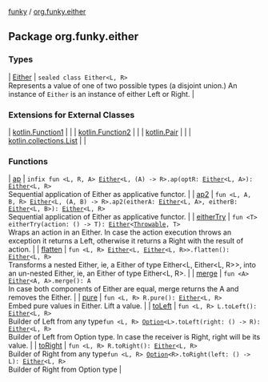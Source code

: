 [funky](../index.md) / [org.funky.either](.)

## Package org.funky.either

### Types

| [Either](-either/index.md) | `sealed class Either<L, R>`<br>Represents a value of one of two possible types (a disjoint union.) An instance of `Either` is an instance of either Left or Right. |

### Extensions for External Classes

| [kotlin.Function1](kotlin.-function1/index.md) |  |
| [kotlin.Function2](kotlin.-function2/index.md) |  |
| [kotlin.Pair](kotlin.-pair/index.md) |  |
| [kotlin.collections.List](kotlin.collections.-list/index.md) |  |

### Functions

| [ap](ap.md) | `infix fun <L, R, A> `[`Either`](-either/index.md)`<L, (A) -> R>.ap(optR: `[`Either`](-either/index.md)`<L, A>): `[`Either`](-either/index.md)`<L, R>`<br>Sequential application of Either as applicative functor. |
| [ap2](ap2.md) | `fun <L, A, B, R> `[`Either`](-either/index.md)`<L, (A, B) -> R>.ap2(eitherA: `[`Either`](-either/index.md)`<L, A>, eitherB: `[`Either`](-either/index.md)`<L, B>): `[`Either`](-either/index.md)`<L, R>`<br>Sequential application of Either as applicative functor. |
| [eitherTry](either-try.md) | `fun <T> eitherTry(action: () -> T): `[`Either`](-either/index.md)`<`[`Throwable`](https://kotlinlang.org/api/latest/jvm/stdlib/kotlin/-throwable/index.html)`, T>`<br>Wraps an action in an Either. In case the action execution throws an exception it returns a Left, otherwise it returns a Right with the result of action. |
| [flatten](flatten.md) | `fun <L, R> `[`Either`](-either/index.md)`<L, `[`Either`](-either/index.md)`<L, R>>.flatten(): `[`Either`](-either/index.md)`<L, R>`<br>Transforms a nested Either, ie, a Either of type Either&lt;L, Either&lt;L, R&gt;&gt;, into an un-nested Either, ie, an Either of type Either&lt;L, R&gt;. |
| [merge](merge.md) | `fun <A> `[`Either`](-either/index.md)`<A, A>.merge(): A`<br>In case both components of Either are equal, merge returns the A and removes the Either. |
| [pure](pure.md) | `fun <L, R> R.pure(): `[`Either`](-either/index.md)`<L, R>`<br>Embed pure values in Either. Lift a value. |
| [toLeft](to-left.md) | `fun <L, R> L.toLeft(): `[`Either`](-either/index.md)`<L, R>`<br>Builder of Left from any type`fun <L, R> `[`Option`](../org.funky.option/-option/index.md)`<L>.toLeft(right: () -> R): `[`Either`](-either/index.md)`<L, R>`<br>Builder of Left from Option type. In case the receiver is Right, right will be its value. |
| [toRight](to-right.md) | `fun <L, R> R.toRight(): `[`Either`](-either/index.md)`<L, R>`<br>Builder of Right from any type`fun <L, R> `[`Option`](../org.funky.option/-option/index.md)`<R>.toRight(left: () -> L): `[`Either`](-either/index.md)`<L, R>`<br>Builder of Right from Option type |

